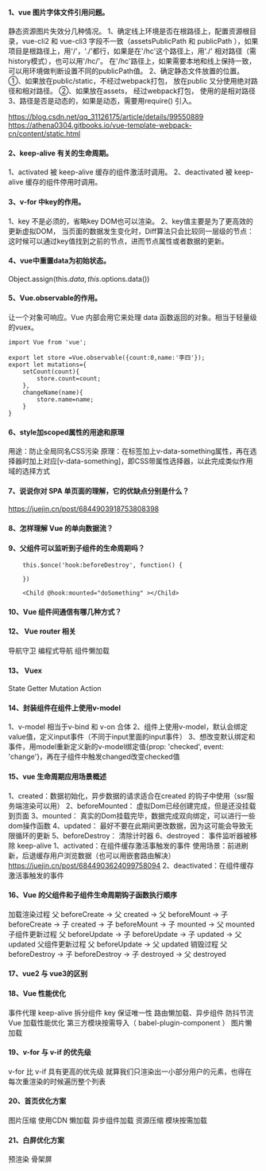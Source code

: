 #### 1、vue 图片字体文件引用问题。
静态资源图片失效分几种情况。
1、确定线上环境是否在根路径上，配置资源根目录，vue-cli2 和 vue-cli3 字段不一致（assetsPublicPath 和 publicPath ），如果项目是根路径上，用'/'，'./'都行，如果是在'/hc'这个路径上，用'./' 相对路径（需history模式），也可以用'/hc/'。 在'/hc'路径上，如果需要本地和线上保持一致，可以用环境做判断设置不同的publicPath值。
2、确定静态文件放置的位置。
①、如果放在public/static，不经过webpack打包， 放在public 又分使用绝对路径和相对路径。
②、如果放在assets， 经过webpack打包， 使用的是相对路径
3、路径是否是动态的，如果是动态，需要用require() 引入。

https://blog.csdn.net/qq_31126175/article/details/99550889
https://athena0304.gitbooks.io/vue-template-webpack-cn/content/static.html

#### 2、keep-alive 有关的生命周期。
1、activated  被 keep-alive 缓存的组件激活时调用。
2、deactivated 被 keep-alive 缓存的组件停用时调用。

#### 3、v-for 中key的作用。
1、key 不是必须的，省略key DOM也可以渲染。
2、key值主要是为了更高效的更新虚拟DOM， 当页面的数据发生变化时，Diff算法只会比较同一层级的节点：这时候可以通过key值找到之前的节点，进而节点属性或者数据的更新。

#### 4、vue中重置data为初始状态。
Object.assign(this.$data, this.$options.data())

#### 5、Vue.observable的作用。
让一个对象可响应。Vue 内部会用它来处理 data 函数返回的对象。相当于轻量级的vuex。
```
import Vue from 'vue';

export let store =Vue.observable({count:0,name:'李四'});
export let mutations={
    setCount(count){
        store.count=count;
    },
    changeName(name){
        store.name=name;
    }
}
```

#### 6、style加scoped属性的用途和原理
用途：防止全局同名CSS污染
原理：在标签加上v-data-something属性，再在选择器时加上对应[v-data-something]，即CSS带属性选择器，以此完成类似作用域的选择方式

#### 7、说说你对 SPA 单页面的理解，它的优缺点分别是什么？
https://juejin.cn/post/6844903918753808398

#### 8、怎样理解 Vue 的单向数据流？

#### 9、父组件可以监听到子组件的生命周期吗？
```
    this.$once('hook:beforeDestroy', function() {

    })

    <Child @hook:mounted="doSomething" ></Child>
```
#### 10、Vue 组件间通信有哪几种方式？


#### 12、 Vue router 相关
导航守卫
编程式导航
组件懒加载

#### 13、 Vuex
State
Getter
Mutation
Action

#### 14、封装组件在组件上使用v-model
1、v-model 相当于v-bind 和 v-on 合体
2、组件上使用v-model，默认会绑定value值，定义input事件（不同于input里面的input事件）
3、想改变默认绑定和事件，用model重新定义新的v-model绑定值{prop: 'checked', event: 'change'}，再在子组件中触发changed改变checked值

#### 15、vue 生命周期应用场景概述
1、created：数据初始化，异步数据的请求适合在created 的钩子中使用（ssr服务端渲染可以用）
2、beforeMounted： 虚拟Dom已经创建完成，但是还没挂载到页面
3、mounted： 真实的Dom挂载完毕，数据完成双向绑定，可以进行一些dom操作函数
4、updated： 最好不要在此期间更改数据，因为这可能会导致无限循环的更新
5、beforeDestroy： 清除计时器
6、destroyed： 事件监听器被移除
keep-alive
1、activated：在组件缓存激活事触发的事件
使用场景：前进刷新，后退缓存用户浏览数据（也可以用嵌套路由解决）https://juejin.cn/post/6844903624099758094
2、deactivated：在组件缓存激活事触发的事件

#### 16、Vue 的父组件和子组件生命周期钩子函数执行顺序

加载渲染过程
父 beforeCreate -> 父 created -> 父 beforeMount -> 子 beforeCreate -> 子 created -> 子 beforeMount -> 子 mounted -> 父 mounted
子组件更新过程
父 beforeUpdate -> 子 beforeUpdate -> 子 updated -> 父 updated
父组件更新过程
父 beforeUpdate -> 父 updated
销毁过程
父 beforeDestroy -> 子 beforeDestroy -> 子 destroyed -> 父 destroyed

#### 17、vue2 与 vue3的区别

#### 18、Vue 性能优化

事件代理
keep-alive
拆分组件
key 保证唯一性
路由懒加载、异步组件
防抖节流
Vue 加载性能优化
第三方模块按需导入（ babel-plugin-component ）
图片懒加载

#### 19、v-for 与 v-if 的优先级
v-for 比 v-if 具有更高的优先级
就算我们只渲染出一小部分用户的元素，也得在每次重渲染的时候遍历整个列表

#### 20、首页优化方案
图片压缩
使用CDN
懒加载
异步组件加载
资源压缩
模块按需加载

#### 21、白屏优化方案
预渲染
骨架屏








